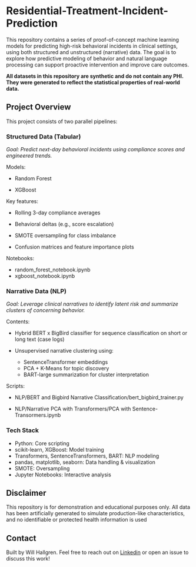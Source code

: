 # Residential-Treatment-Incident-Prediction

This repository contains a series of proof-of-concept machine learning models for predicting high-risk behavioral incidents in clinical settings, using both structured and unstructured (narrative) data. The goal is to explore how predictive modeling of behavior and natural language processing can support proactive intervention and improve care outcomes.

**All datasets in this repository are synthetic and do not contain any PHI. They were generated to reflect the statistical properties of real-world data.**

## Project Overview

This project consists of two parallel pipelines:

### Structured Data (Tabular)

*Goal: Predict next-day behavioral incidents using compliance scores and engineered trends.*

Models:

- Random Forest

- XGBoost


Key features:

- Rolling 3-day compliance averages

- Behavioral deltas (e.g., score escalation)

- SMOTE oversampling for class imbalance

- Confusion matrices and feature importance plots


Notebooks:

- random_forest_notebook.ipynb
- xgboost_notebook.ipynb

### Narrative Data (NLP)

*Goal: Leverage clinical narratives to identify latent risk and summarize clusters of concerning behavior.*

Contents:

- Hybrid BERT x BigBird classifier for sequence classification on short or long text (case logs)

- Unsupervised narrative clustering using:
    - SentenceTransformer embeddings
    - PCA + K-Means for topic discovery
    - BART-large summarization for cluster interpretation

Scripts:

- NLP/BERT and Bigbird Narrative Classification/bert_bigbird_trainer.py

- NLP/Narrative PCA with Transformers/PCA with Sentence-Transormers.ipynb

### Tech Stack
- Python: Core scripting
- scikit-learn, XGBoost: Model training
- Transformers, SentenceTransformers, BART: NLP modeling
- pandas, matplotlib, seaborn: Data handling & visualization
- SMOTE: Oversampling
- Jupyter Notebooks: Interactive analysis

## Disclaimer
This repository is for demonstration and educational purposes only. All data has been artificially generated to simulate production-like characteristics, and no identifiable or protected health information is used

## Contact
Built by Will Hallgren.  Feel free to reach out on [Linkedin](https://www.linkedin.com/in/william-hallgren/) or open an issue to discuss this work!